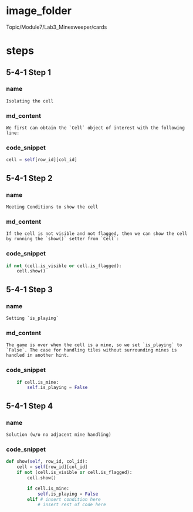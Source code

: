 # image_folder
Topic/Module7/Lab3_Minesweeper/cards

# steps

## 5-4-1 Step 1

### name
```
Isolating the cell
```
### md_content
```
We first can obtain the `Cell` object of interest with the following line:
```
### code_snippet
```python
cell = self[row_id][col_id]
```
## 5-4-1 Step 2
### name
```
Meeting Conditions to show the cell
```
### md_content
```
If the cell is not visible and not flagged, then we can show the cell by running the `show()` setter from `Cell`:
```
### code_snippet
```python
if not (cell.is_visible or cell.is_flagged):
    cell.show()
```

## 5-4-1 Step 3
### name
```
Setting `is_playing`
```
### md_content
```
The game is over when the cell is a mine, so we set `is_playing` to `False`. The case for handling tiles without surrounding mines is handled in another hint.
```
### code_snippet
```python
	if cell.is_mine:    
        self.is_playing = False
```

## 5-4-1 Step 4
### name
```
Solution (w/o no adjacent mine handling)
```
### code_snippet
```python
def show(self, row_id, col_id):
    cell = self[row_id][col_id]
    if not (cell.is_visible or cell.is_flagged):
        cell.show()

        if cell.is_mine:
            self.is_playing = False
        elif # insert condition here
        	# insert rest of code here
```

